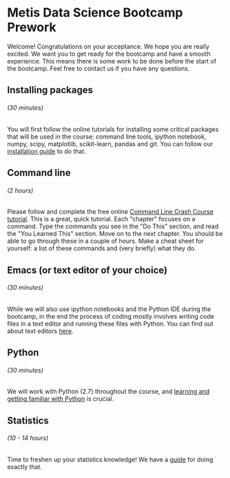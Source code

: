 # Metis Data Science Bootcamp Prework

Welcome! Congratulations on your acceptance. We hope you are really
excited. We want you to get ready for the bootcamp and have a smooth
experience. This means there is some work to be done before the start
of the bootcamp. Feel free to contact us if you have any questions.


## Installing packages 
###### (30 minutes)
You will first follow the online tutorials for installing some
critical packages that will be used in the course: command line tools,
ipython notebook, numpy, scipy, matplotlib, scikit-learn, pandas and
git. You can follow our [installation guide](installation.md) to do that.


## Command line
###### (2 hours)
Please follow and complete the free online [Command Line Crash Course
tutorial](http://cli.learncodethehardway.org/book/). This is a great,
quick tutorial. Each "chapter" focuses on a command. Type the commands
you see in the "Do This" section, and read the "You Learned This"
section. Move on to the next chapter. You should be able to go through
these in a couple of hours. Make a cheat sheet for yourself: a list of
these commands and (very briefly) what they do.


## Emacs (or text editor of your choice)
######  (30 minutes)
While we will also use ipython notebooks and the Python IDE during the
bootcamp, in the end the process of coding mostly involves writing
code files in a text editor and running these files with Python. You
can find out about text editors [here](editors.md).


## Python
######  (30 minutes)
We will work with Python (2.7) throughout the course, and [learning and
getting familiar with Python](python.md) is crucial. 


## Statistics
######  (10 - 14 hours)
Time to freshen up your statistics knowledge! We have a [guide](stats.md)
for doing exactly that.


